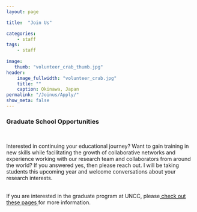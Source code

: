 ```yaml
---
layout: page

title:  "Join Us"

categories:
    - staff
tags:
    - staff
    
image:
   thumb: "volunteer_crab_thumb.jpg"
header:
    image_fullwidth: "volunteer_crab.jpg"
    title: ""
    caption: Okinawa, Japan
permalink: "/Joinus/Apply/"
show_meta: false
---
```


<h3>Graduate School Opportunities</h3>
<br>

Interested in continuing your educational journey? Want to gain training in new skills while facilitating the growth of collaborative networks and experience working with our research team and collaborators from around the world? If you answered yes, then please reach out. I will be taking students this upcoming year and welcome conversations about your research interests. 

<br>If you are interested in the graduate program at UNCC, please<a href='https://gradadmissions.uncc.edu/apply/apply-now'> check out these pages </a> for more information.

